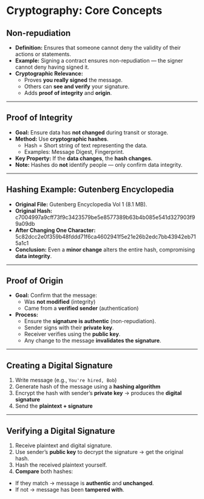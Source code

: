 # Cryptography: Core Concepts

##  Non-repudiation
- **Definition:** Ensures that someone cannot deny the validity of their actions or statements.
- **Example:** Signing a contract ensures non-repudiation — the signer cannot deny having signed it.
- **Cryptographic Relevance:**
  - Proves **you really signed** the message.
  - Others can **see and verify** your signature.
  - Adds **proof of integrity** and **origin**.

---

##  Proof of Integrity
- **Goal:** Ensure data has **not changed** during transit or storage.
- **Method:** Use **cryptographic hashes**.
  - Hash = Short string of text representing the data.
  - Examples: Message Digest, Fingerprint.
- **Key Property:** If the **data changes**, the **hash changes**.
- **Note:** Hashes do **not** identify people — only confirm data integrity.

---

##  Hashing Example: Gutenberg Encyclopedia
- **Original File:** Gutenberg Encyclopedia Vol 1 (8.1 MB).
- **Original Hash:**
c7004997a9cff73f9c3423579be5e8577389b63b4b085e541d327903f99a09db
- **After Changing One Character:**
5c82dcc2e0f359b48fddd71f6ca4602941f5e21e26b2edc7bb43942eb715a1c1
- **Conclusion:** Even a **minor change** alters the entire hash, compromising **data integrity**.

---

##  Proof of Origin
- **Goal:** Confirm that the message:
  - Was **not modified** (integrity)
  - Came from a **verified sender** (authentication)
- **Process:**
  - Ensure the **signature is authentic** (non-repudiation).
  - Sender signs with their **private key**.
  - Receiver verifies using the **public key**.
  - Any change to the message **invalidates the signature**.

---

##  Creating a Digital Signature
1. Write message (e.g., `You're hired, Bob`)
2. Generate hash of the message using a **hashing algorithm**
3. Encrypt the hash with sender’s **private key** → produces the **digital signature**
4. Send the **plaintext + signature**

---

##  Verifying a Digital Signature
1. Receive plaintext and digital signature.
2. Use sender’s **public key** to decrypt the signature → get the original hash.
3. Hash the received plaintext yourself.
4. **Compare** both hashes:
 - If they match → message is **authentic** and **unchanged**.
 - If not → message has been **tampered with**.

